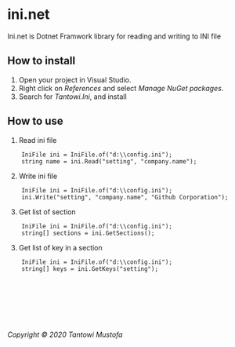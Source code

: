 # ini.net

Ini.net is Dotnet Framwork library for reading and writing to INI file

## How to install

1. Open your project in Visual Studio.
2. Right click on *References* and select *Manage NuGet packages*.
3. Search for *Tantowi.Ini*, and install

## How to use

1. Read ini file
```
    IniFile ini = IniFile.of("d:\\config.ini");
    string name = ini.Read("setting", "company.name");
```

2. Write ini file
```
    IniFile ini = IniFile.of("d:\\config.ini");
    ini.Write("setting", "company.name", "Github Corporation");
```
3. Get list of section
```
    IniFile ini = IniFile.of("d:\\config.ini");
    string[] sections = ini.GetSections();
```
3. Get list of key in a section
```
    IniFile ini = IniFile.of("d:\\config.ini");
    string[] keys = ini.GetKeys("setting");
```








<br><br><br><br><br>
###### Copyright &copy; 2020 Tantowi Mustofa



